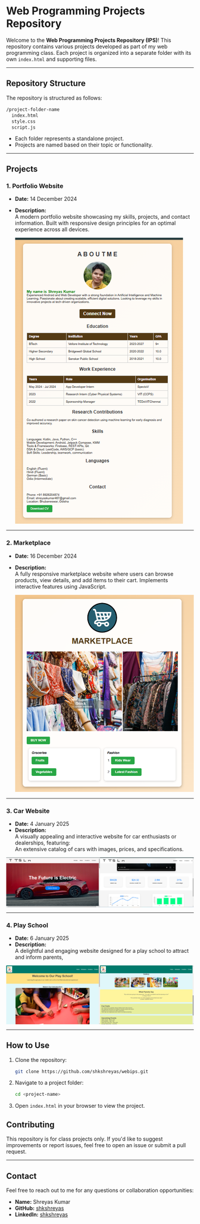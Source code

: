 # **Web Programming Projects Repository**

Welcome to the **Web Programming Projects Repository (IPS)**! This repository contains various projects developed as part of my web programming class. Each project is organized into a separate folder with its own `index.html` and supporting files.

---

## **Repository Structure**

The repository is structured as follows:

```
/project-folder-name
  index.html
  style.css
  script.js
```

- Each folder represents a standalone project.
- Projects are named based on their topic or functionality.

---

## **Projects**
### **1. Portfolio Website**
- **Date:** 14 December 2024  
- **Description:**  
  A modern portfolio website showcasing my skills, projects, and contact information. Built with responsive design principles for an optimal experience across all devices.  

  ![Portfolio Website](./PortFolio/preview.png)  

---

### **2. Marketplace**
- **Date:** 16 December 2024  
- **Description:**  
  A fully responsive marketplace website where users can browse products, view details, and add items to their cart. Implements interactive features using JavaScript.  

  ![Marketplace](./Marketplace/preview.png)  


---
### **3. Car Website**
- **Date:** 4 January 2025  
- **Description:**  
  A visually appealing and interactive website for car enthusiasts or dealerships, featuring:  
  An extensive catalog of cars with images, prices, and specifications.

<div style="display: flex; justify-content: space-between;">
  <img src="./Car/s1.png" alt="Car 1" style="width: 50%; height: auto;"/>
  <img src="./Car/s2.png" alt="Car 2" style="width: 50%; height: auto;"/>
</div>


---
### **4. Play School**
- **Date:** 6 January 2025  
- **Description:**  
  A delightful and engaging website designed for a play school to attract and inform parents,

<div style="display: flex; justify-content: space-between;">
  <img src="./PlaySchool/s1.png" alt="Car 1" style="width: 50%; height: auto;"/>
  <img src="./PlaySchool/s2.png" alt="Car 2" style="width: 50%; height: auto;"/>
</div>



---


## **How to Use**

1. Clone the repository:
   ```bash
   git clone https://github.com/shkshreyas/webips.git
   ```
2. Navigate to a project folder:
   ```bash
   cd <project-name>
   ```
3. Open `index.html` in your browser to view the project.


## **Contributing**

This repository is for class projects only. If you'd like to suggest improvements or report issues, feel free to open an issue or submit a pull request.

---

## **Contact**

Feel free to reach out to me for any questions or collaboration opportunities:

- **Name:** Shreyas Kumar
- **GitHub:** [shkshreyas](https://github.com/shkshreyas)
- **LinkedIn:** [shkshreyas](https://www.linkedin.com/in/shkshreyas)

